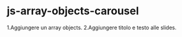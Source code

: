 # js-array-objects-carousel

1.Aggiungere un array objects.
2.Aggiungere titolo e testo alle slides.
